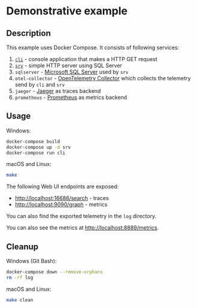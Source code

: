 # Demonstrative example

## Description

This example uses Docker Compose.
It consists of following services:

1. [`cli`](cli) - console application that makes a HTTP GET request
2. [`srv`](srv) - simple HTTP server using SQL Server
3. `sqlserver` - [Microsoft SQL Server](https://hub.docker.com/_/microsoft-mssql-server)
   used by `srv`
4. `otel-collector` - [OpenTelemetry Collector](https://opentelemetry.io/docs/collector/)
   which collects the telemetry send by `cli` and `srv`
5. `jaeger` - [Jaeger](https://www.jaegertracing.io/) as traces backend
6. `prometheus` - [Prometheus](https://prometheus.io/) as metrics backend

## Usage

Windows:

```sh
docker-compose build
docker-compose up -d srv
docker-compose run cli
```

macOS and Linux:

```sh
make
```

The following Web UI endpoints are exposed:

- <http://localhost:16686/search> - traces
- <http://localhost:9090/graph> - metrics

You can also find the exported telemetry in the `log` directory.

You can also see the metrics at <http://localhost:8889/metrics>.

## Cleanup

Windows (Git Bash):

```sh
docker-compose down --remove-orphans
rm -rf log
```

macOS and Linux:

```sh
make clean
```
